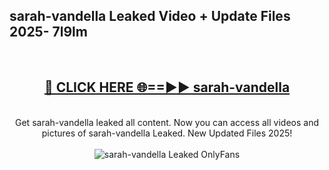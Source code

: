 <h2>sarah-vandella Leaked Video + Update Files 2025- 7l9lm</h2>
<br>
<div align="center">
<h2><a href="https://libra.edu.pl?sarah-vandella" rel="nofollow">🔴 CLICK HERE 🌐==►► sarah-vandella</a></h2>
<br>
Get sarah-vandella leaked all content. Now you can access all videos and pictures of sarah-vandella Leaked. New Updated Files 2025!
<br>
<br>
<a href="https://libra.edu.pl?sarah-vandella" rel="nofollow" data-target="animated-image.originalLink"><img src="https://i.ibb.co.com/WyWwxjT/player-gif2.gif" alt="sarah-vandella Leaked OnlyFans" style="max-width: 100%; display: inline-block;" data-target="animated-image.originalImage"></a>
</div>
<br>